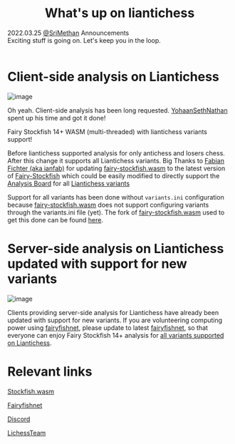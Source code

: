 <h1 align="center">What's up on liantichess</h1>

<div class="meta-headline">
    <div class= "meta">
        <span class="text">2022.03.25</span>
        <span class="text"><a href="/@/SriMethan">@SriMethan</a></span>
        <span class="text">Announcements</span>
    </div>
    <div class= "headline">Exciting stuff is going on. Let's keep you in the loop.</div>
</div>
</br>

# Client-side analysis on Liantichess

![image](https://imgur.com/EAanixd)


Oh yeah. Client-side analysis has been long requested. [YohaanSethNathan](https://liantichess.herokuapp.com/@/YohaanSethNathan) spent up his time and got it done!

Fairy Stockfish 14+ WASM (multi-threaded) with liantichess variants support!

Before liantichess supported analysis for only antichess and losers chess. After this change it supports all Liantichess variants. Big Thanks to [Fabian Fichter (aka ianfab)](https://github.com/ianfab) for updating [fairy-stockfish.wasm](https://github.com/ianfab/stockfish.wasm) to the latest version of [Fairy-Stockfish](https://github.com/ianfab/Fairy-Stockfish) which could be easily modified to directly support the [Analysis Board](https://liantichess.herokuapp.com/analysis/antichess) for all [Liantichess variants](https://liantichess.herokuapp.com/variants)

Support for all variants has been done without `variants.ini` configuration because [fairy-stockfish.wasm](https://github.com/ianfab/stockfish.wasm) does not support configuring variants through the variants.ini file (yet). The fork of [fairy-stockfish.wasm](https://github.com/ianfab/stockfish.wasm) used to get this done can be found [here](https://github.com/TheYoBots/stockfish.wasm).

# Server-side analysis on Liantichess updated with support for new variants

![image](https://imgur.com/uCz7nhh.png)

Clients providing server-side analysis for Liantichess have already been updated with support for new variants. If you are volunteering computing power using [fairyfishnet](https://github.com/TheYoBots/fairyfishnet), please update to latest [fairyfishnet](https://github.com/TheYoBots/fairyfishnet), so that everyone can enjoy Fairy Stockfish 14+ analysis for [all variants supported on Liantichess](https://liantichess.herokuapp.com/variants).

# Relevant links

[Stockfish.wasm](https://github.com/TheYoBots/stockfish.wasm)

[Fairyfishnet](https://github.com/TheYoBots/fairyfishnet)

[Discord](https://discord.gg/5qvjPQstKS)

[LichessTeam](https://lichess.org/team/liantichessherokuappcom)